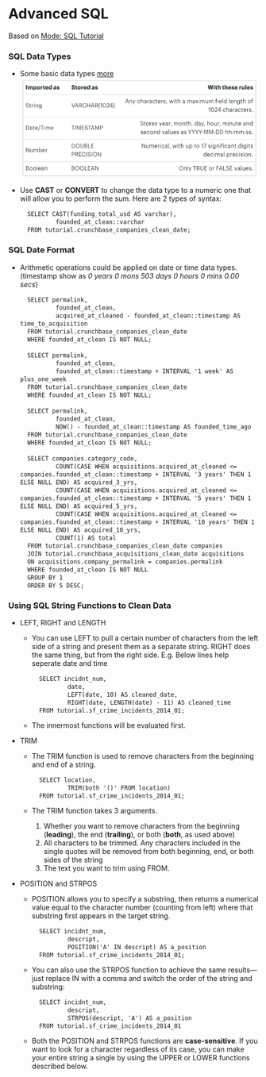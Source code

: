 # Advanced SQL

Based on [Mode: SQL Tutorial](https://mode.com/sql-tutorial/)

### SQL Data Types
* Some basic data types [more](https://www.w3schools.com/sql/sql_datatypes.asp)
![Basic SQL Data Types](attachments/SQLDataTypes.png)

* Use **CAST** or **CONVERT** to change the data type to a numeric one that will allow you to perform the sum. Here are 2 types of syntax:

        SELECT CAST(funding_total_usd AS varchar),
                founded_at_clean::varchar
        FROM tutorial.crunchbase_companies_clean_date;

### SQL Date Format
* Arithmetic operations could be applied on date or time data types. (timestamp show as *0 years 0 mons 503 days 0 hours 0 mins 0.00 secs*)

        SELECT permalink,
                founded_at_clean,
                acquired_at_cleaned - founded_at_clean::timestamp AS time_to_acquisition
        FROM tutorial.crunchbase_companies_clean_date
        WHERE founded_at_clean IS NOT NULL;
        
        SELECT permalink,
                founded_at_clean,
                founded_at_clean::timestamp + INTERVAL '1 week' AS plus_one_week
        FROM tutorial.crunchbase_companies_clean_date
        WHERE founded_at_clean IS NOT NULL;

        SELECT permalink,
                founded_at_clean,
                NOW() - founded_at_clean::timestamp AS founded_time_ago
        FROM tutorial.crunchbase_companies_clean_date
        WHERE founded_at_clean IS NOT NULL;

        SELECT companies.category_code,
                COUNT(CASE WHEN acquisitions.acquired_at_cleaned <= companies.founded_at_clean::timestamp + INTERVAL '3 years' THEN 1 ELSE NULL END) AS acquired_3_yrs,
                COUNT(CASE WHEN acquisitions.acquired_at_cleaned <= companies.founded_at_clean::timestamp + INTERVAL '5 years' THEN 1 ELSE NULL END) AS acquired_5_yrs,
                COUNT(CASE WHEN acquisitions.acquired_at_cleaned <= companies.founded_at_clean::timestamp + INTERVAL '10 years' THEN 1 ELSE NULL END) AS acquired_10_yrs,
                COUNT(1) AS total
        FROM tutorial.crunchbase_companies_clean_date companies
        JOIN tutorial.crunchbase_acquisitions_clean_date acquisitions
        ON acquisitions.company_permalink = companies.permalink
        WHERE founded_at_clean IS NOT NULL
        GROUP BY 1
        ORDER BY 5 DESC;

### Using SQL String Functions to Clean Data
* LEFT, RIGHT and LENGTH
    * You can use LEFT to pull a certain number of characters from the left side of a string and present them as a separate string. RIGHT does the same thing, but from the right side. E.g. Below lines help seperate date and time

            SELECT incidnt_num,
                    date,
                    LEFT(date, 10) AS cleaned_date,
                    RIGHT(date, LENGTH(date) - 11) AS cleaned_time
            FROM tutorial.sf_crime_incidents_2014_01;

    * The innermost functions will be evaluated first.

* TRIM
    * The TRIM function is used to remove characters from the beginning and end of a string. 

            SELECT location,
                    TRIM(both '()' FROM location)
            FROM tutorial.sf_crime_incidents_2014_01;

    * The TRIM function takes 3 arguments. 
        1. Whether you want to remove characters from the beginning (**leading**), the end (**trailing**), or both (**both**, as used above)
        2. All characters to be trimmed. Any characters included in the single quotes will be removed from both beginning, end, or both sides of the string
        3. The text you want to trim using FROM.

* POSITION and STRPOS
    * POSITION allows you to specify a substring, then returns a numerical value equal to the character number (counting from left) where that substring first appears in the target string. 

            SELECT incidnt_num,
                    descript,
                    POSITION('A' IN descript) AS a_position
            FROM tutorial.sf_crime_incidents_2014_01;

    * You can also use the STRPOS function to achieve the same results—just replace IN with a comma and switch the order of the string and substring:

            SELECT incidnt_num,
                    descript,
                    STRPOS(descript, 'A') AS a_position
            FROM tutorial.sf_crime_incidents_2014_01

    * Both the POSITION and STRPOS functions are **case-sensitive**. If you want to look for a character regardless of its case, you can make your entire string a single by using the UPPER or LOWER functions described below.